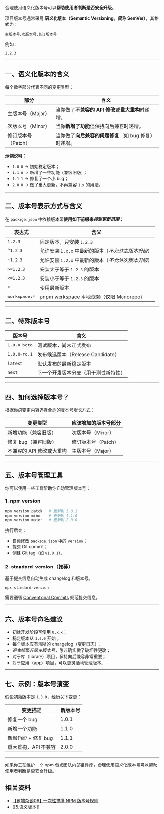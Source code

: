 合理使用语义化版本号可以**帮助使用者判断是否安全升级**。

项目版本号通常采用 **语义化版本（Semantic Versioning，简称 SemVer）**，其格式为：

```
主版本号.次版本号.修订版本号
```

例如：

```
1.2.3
```

---

## 一、语义化版本的含义

每个数字部分代表不同的变更类型：

| 部分           | 含义                               |
| ------------ | -------------------------------- |
| 主版本号（Major）  | 当你做了**不兼容的 API 修改**或**重大重构**时递增。 |
| 次版本号（Minor）  | 当你**新增了功能**但保持向后兼容时递增。           |
| 修订版本号（Patch） | 当你做了**向后兼容的问题修复**（如 bug 修复）时递增。  |

**示例说明：**

- `1.0.0` → 初始稳定版本；
- `1.1.0` → 新增了一些功能（兼容旧版）；
- `1.1.1` → 修复了一个小 bug；
- `2.0.0` → 做了重大更新，不再兼容 `1.x` 的用法。

---

## 二、版本号表示方式与含义

在 `package.json` 中依赖版本常**使用如下前缀来*控制更新范围*：**

| 表达式           | 含义                               |
| ------------- | -------------------------------- |
| `1.2.3`       | 固定版本，只安装 `1.2.3`                 |
| `^1.2.3`      | 允许安装 `1.x.x` 中最新的版本（*不允许主版本升级*）  |
| `~1.2.3`      | 允许安装 `1.2.x` 中最新的版本（*不允许次版本升级*）  |
| `>=1.2.3`     | 安装大于等于 `1.2.3` 的版本               |
| `<=1.2.3`     | 安装小于等于 `1.2.3` 的版本               |
| `*`           | 使用最新版本                           |
| `workspace:*` | pnpm workspace 本地依赖（仅限 Monorepo） |

---

## 三、特殊版本号

| 版本号          | 含义                        |
| ------------ | ------------------------- |
| `1.0.0-beta` | 测试版本，尚未正式发布               |
| `1.0.0-rc.1` | 发布候选版本（Release Candidate） |
| `latest`     | 默认发布的最新稳定版本               |
| `next`       | 下一个开发版本分支（用于测试新特性）        |

---

## 四、如何选择版本号？

根据你的变更内容选择合适的版本号增长方式：

| 变更类型                  | 应该增加的版本号部分 |
|---------------------------|----------------------|
| 新增功能（兼容旧版）       | 次版本号（Minor）     |
| 修复 bug（兼容旧版）       | 修订版本号（Patch）    |
| 不兼容的 API 修改或大重构 | 主版本号（Major）      |

---

## 五、版本号管理工具

你可以使用一些工具帮助你自动管理版本号：

### 1. npm version

```bash
npm version patch   # 更新到 1.0.1
npm version minor   # 更新到 1.1.0
npm version major   # 更新到 2.0.0
```

执行后会：
- 自动修改 `package.json` 中的 `version`；
- 提交 Git commit；
- 创建 Git tag（如 `v1.0.1`）。

### 2. standard-version（推荐）

基于提交信息自动生成 changelog 和版本号。

```bash
npx standard-version
```

需要遵循 [Conventional Commits](https://www.conventionalcommits.org/) 规范提交信息。

---

## 六、版本号命名建议

- 初始开发阶段可使用 `0.x.x`；
- 稳定版本从 `1.0.0` 开始；
- 每个版本应有清晰的 changelog（变更日志）；
- *避免频繁升级主版本号*，除非确实做了破坏性更改；
- 对于库（library）项目，保持向后兼容非常重要；
- 对于应用（app）项目，可以更灵活地管理版本。

---

## 七、示例：版本号演变

假设初始版本是 `1.0.0`，经历以下变更：

| 变更描述             | 新版本号 |
|----------------------|----------|
| 修复一个 bug         | 1.0.1    |
| 新增一个功能         | 1.1.0    |
| 新增功能 + 修复 bug  | 1.1.1    |
| 重大重构，API 不兼容 | 2.0.0    |

---

如果你正在维护一个 npm 包或团队内部组件库，合理使用语义化版本号可以帮助使用者判断是否安全升级。

## 相关资料
- [【前端杂谈06】一次性搞懂 NPM 版本号规则](https://www.bilibili.com/video/BV1qyPYedEAo/?share_source=copy_web&vd_source=9c1e19a73fa7bd23bb37aa8d7467d862)
- [[5.语义版本]]